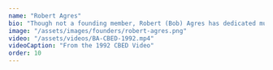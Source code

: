 ```yaml
---
name: "Robert Agres"
bio: "Though not a founding member, Robert (Bob) Agres has dedicated much of his career to improving and pushing for Community Based Economic Development. Mr. Agres worked to encourage increased investments in sustainable and community-based approaches to economic development by assisting community-based economic institutions that provide direct economic benefits to individuals, families and communities with education, research and technical assistance. He also helped to establish the Hawaiʻi CBED Program in the State Department of Business, Economic Development and Tourism, as well as the Hawaiʻi Community Loan Fund, a nationally certified community development financial institution. Mr. Agres currently works as Deputy Director of Planning, Permitting, and Right-of-Way at HART."
image: "/assets/images/founders/robert-agres.png"
video: "/assets/videos/BA-CBED-1992.mp4"
videoCaption: "From the 1992 CBED Video"
order: 10
---
```

